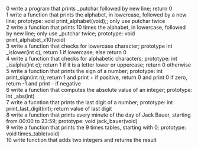 0 write a program that prints _putchar followed by new line; return 0  
1 write a function that prints the alphabet, in lowercase, followed by a new line; prototype: void print_alphabet(void);; only use putchar twice  
2 write a function that prints 10 times the alphabet, in lowercase, followed by new line; only use _putchar twice; prototype: void print_alphabet_x10(void)  
3 write a function that checks for lowercase character; prototype int _islower(int c); return 1 if lowercase; else return 0  
4 write a function that checks for alphabetic characters; prototype: int _isalpha(int c); return 1 if it is a letter lower or uppercase; return 0 otherwise  
5 write a function that prints the sign of a number; prototype: int print_sign(int n); return 1 and print + if positive, return 0 and print 0 if zero, return -1 and print - if negative  
6 write a function that computes the absolute value of an integer; prototype: int _abs(int)  
7 write a fucntion that prints the last digit of a number; prototype: int print_last_digit(int); return value of last digit  
8 write a function that prints every minute of the day of Jack Bauer, starting from 00:00 to 23:59; prototype: void jack_bauer(void)  
9 write a function that prints the 9 times tables, starting with 0; prototype: void times_table(void)  
10 write function that adds two integers and returns the result  
